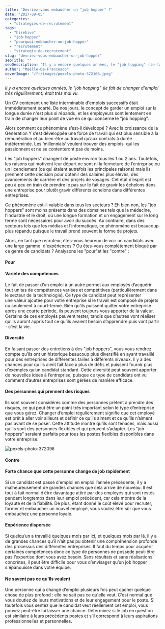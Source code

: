 ```yaml
---
title: 'Devriez-vous embaucher un "job hopper" ?'
date: "2017-09-05"
categories:
  - "strategies-de-recrutement"
tags:
  - "hirehive"
  - "job-hopper"
  - "pourquoi-embaucher-un-job-hopper"
  - "recrutement"
  - "strategie-de-recrutement"
slug: "devriez-vous-embaucher-un-job-hopper"
seoTitle: ""
seoDescription: 'Il y a encore quelques années, le "job hopping" (le fait de changer d''emploi très régulièrement) était très mal vu. Voici les pour et les contre.'
author: "Maëlle-De-Francesco"
coverImage: "/fr/images/pexels-photo-372166.jpeg"
---
```


_Il y a encore quelques années, le "job hopping" (le fait de changer d'emploi très régulièrement) était très mal vu._

Un CV contenant une liste interminable d'emplois successifs était immédiatement écarté. De nos jours, le concept de garder un emploi sur la longue durée n'est plus si répandu, et les employeurs sont lentement en train de changer leur point de vue en ce qui concerne le "job hopping".

Alors comment ce phénomène s’est-il développé ? Avec la croissance de la Génération Y s’est développée une force de travail qui est plus sensible à la rémunération et au bien-être au travail qu’aux contrats à durée indéterminée. Les ‘millennials’ veulent trouver des emplois  qui les passionnent et ne se contenteront pas de moins.

Les "job hoppers" changent de poste environ tous les 1 ou 2 ans. Toutefois, les raisons qui motivent leur départ ne sont ni la fermeture de l’entreprise ou un licenciement (ce qui étaient autrefois les principales raisons) mais ils prennent cette décision pour obtenir des salaires plus élevés, des avancements de carrière et des projets de voyages. Cet état d’esprit est peu à peu en train de prendre le pas sur le fait de gravir les échelons dans une entreprise pour plutôt gravir différents échelons dans différentes entreprises.

Ce phénomène est-il valable dans tous les secteurs ? Eh bien non, les "job hoppers" sont moins présents dans des domaines tels que la médecine, l'industrie et le droit, où une longue formation et un engagement sur le long terme sont nécessaires pour avoir du succès. Au contraire, dans des secteurs tels que les médias et l’informatique, ce phénomène est beaucoup plus répandu puisque le travail prend souvent la forme de projets.

Alors, en tant que recruteur, êtes-vous heureux de voir un candidats avec une large gamme  d'expériences ? Ou êtes-vous complètement bloqué par ce genre de candidats ? Analysons les "pour"et les "contre" :

#### **Pour**

#### **Variété des compétences**

Le fait de passer d’un emploi à un autre permet aux employés d’acquérir tout un tas de compétences variées et compétitives (particulièrement dans le secteur de la technologie). Ce type de candidat peut représenter une valeur ajoutée pour votre entreprise si le travail est composé de projets ou seulement à court-terme. Bien qu’ils puissent quitter votre entreprise après une courte période, ils peuvent toujours vous apporter de la valeur. Certains de ces employés peuvent rester, tandis que d’autres vont réaliser qu’ils auront appris tout ce qu’ils avaient besoin d’apprendre puis vont partir - c’est la vie.

#### **Diversité**

En faisant passer des entretiens à des "job hoppers", vous vous rendrez compte qu’ils ont un historique beaucoup plus diversifié en ayant travaillé pour des entreprises de différentes tailles à différents niveaux. Il y a des chances pour qu’ils aient fait face à plus de défis et puissent fournir plus d’exemples qu’un candidat standard. Cette diversité peut souvent apporter de nouvelles idées à l’entreprise, puisque ce type de candidats ont vu comment d’autres entreprises sont gérées de manière efficace.

#### **Des personnes qui prennent des risques**

Ils sont souvent considérés comme des personnes prêtent à prendre des risques, ce qui peut être un point très important selon le type d’entreprise que vous gérez. Changer d’emploi régulièrement signifie que cet employé est prêt à aller voir ailleurs et définir ce qu’ils aiment et ce qu’ils n’aiment pas avant de se poser. Cette attitude montre qu’ils sont tenaces, mais aussi qu’ils sont des personnes flexibles et qui peuvent s’adapter. Les "job hoppers" seraient parfaits pour tous les postes flexibles disponibles dans votre entreprise.

![pexels-photo-372098](/fr/images/pexels-photo-372098.jpeg)

#### **Contre**

#### **Forte chance que cette personne change de job rapidement**

Si un candidat est passé d'emploi en emploi l’année précédente, il y a malheureusement de grandes chances que cela arrive de nouveau. Il est tout à fait normal d’être davantage attiré par des employés qui sont restés pendant longtemps dans leur emploi précédent, car cela montre de la loyauté et de la fiabilité. De plus, étant donné le coût élevé pour recruter, former et embaucher un nouvel employé, vous voulez être sûr que vous embauchez une personne loyale.

#### **Expérience dispersée**

Si quelqu’un a travaillé quelques mois par ici, et quelques mois par là, il y a de grandes chances qu’il n’ait pas pu obtenir une compréhension profonde des processus des différentes entreprises. Il faut du temps pour acquérir certaines compétences donc ce type de personnes ne possède peut-être pas l’expertise dont vous avez besoin. Sans résultats et sans réalisations concrètes, il peut être difficile pour vous d’envisager qu’un job hopper s'épanouisse dans votre équipe.

#### **Ne savent pas ce qu'ils veulent**

Une personne qui a changé d’emploi plusieurs fois peut cacher quelque chose de plus profond : elle ne sait pas ce qu'elle veut. C’est normal que vous doutiez de leurs motivations et de leur engagement pour le poste. Si toutefois vous sentez que le candidat veut réellement cet emploi, vous pouvez peut-être lui laisser une chance. Déterminez si le job en question est similaire à leurs précédents postes et s’il correspond à leurs aspirations professionnelles et personnelles.

